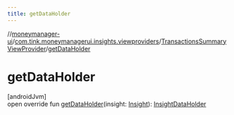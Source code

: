 ```yaml
---
title: getDataHolder
---
```

//[moneymanager-ui](../../../index.html)/[com.tink.moneymanagerui.insights.viewproviders](../index.html)/[TransactionsSummaryViewProvider](index.html)/[getDataHolder](get-data-holder.html)



# getDataHolder



[androidJvm]\
open override fun [getDataHolder](get-data-holder.html)(insight: [Insight](../../com.tink.model.insights/-insight/index.html)): [InsightDataHolder](../-insight-data-holder/index.html)





